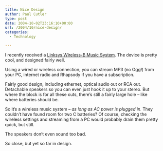 ```yaml
---
title: Nice Design
author: Paul Cutler
type: post
date: 2004-10-02T23:16:10+00:00
url: /2004/10/nice-design/
categories:
  - Technology

---
```

I recently received a [Linksys Wireless-B Music System][1]. The device is pretty cool, and designed fairly well.

Using a wired or wireless connection, you can stream MP3 (no Ogg!) from your PC, internet radio and Rhapsody if you have a subscription.

Fairly good design, including ethernet, optical audio out or RCA out. Detachable speakers so you can even just hook it up to your stereo. But where the block is for all these outs, there&#8217;s still a fairly large hole &#8211; like where batteries should be.

So it&#8217;s a wireless music system &#8211; _as long as AC power is plugged in_. They couldn&#8217;t have found room for two C batteries? Of course, checking the wireless settings and streaming from a PC would probably drain them pretty quick, but still.

The speakers don&#8217;t even sound too bad.

So close, but yet so far in design.

 [1]: http://www.linksys.com/products/product.asp?grid=33&scid=38&prid=631